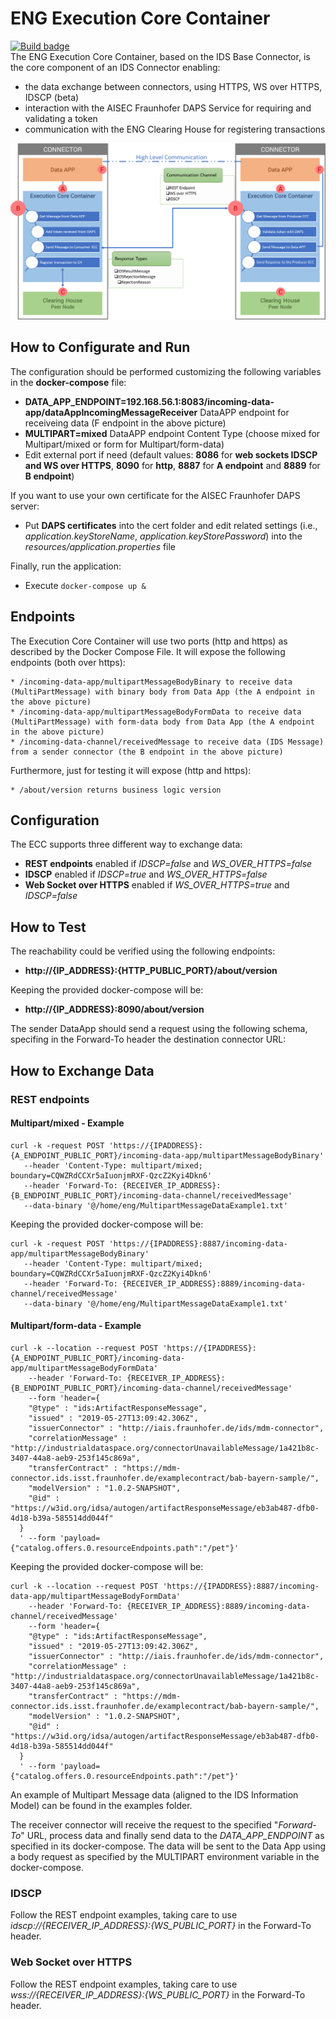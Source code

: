 # ENG Execution Core Container

[![Build badge](https://api.travis-ci.com/ascatox/market4.0-execution_core_container_business_logic.svg)](https://api.travis-ci.com/ascatox/market4.0-execution_core_container_business_logic.svg)<br/>
The ENG Execution Core Container, based on the IDS Base Connector, is the core component of an IDS Connector enabling:
* the data exchange between connectors, using HTTPS, WS over HTTPS, IDSCP (beta)
* interaction with the AISEC Fraunhofer DAPS Service for requiring and validating a token
* communication with the ENG Clearing House for registering transactions

![Execution Core Container Architecture](connector_schema_v1.1.PNG?raw=true "ENG Execution Core Container Architecture")

## How to Configurate and Run

The configuration should be performed customizing the following variables in the **docker-compose** file:
* **DATA_APP_ENDPOINT=192.168.56.1:8083/incoming-data-app/dataAppIncomingMessageReceiver** DataAPP endpoint for receiveing data (F endpoint in the above picture)
* **MULTIPART=mixed** DataAPP endpoint Content Type (choose mixed for Multipart/mixed or form for Multipart/form-data) 
* Edit external port if need (default values: **8086** for **web sockets IDSCP and WS over HTTPS**, **8090** for **http**, **8887** for **A endpoint** and  **8889** for **B endpoint**)

If you want to use your own certificate for the AISEC Fraunhofer DAPS server: 
* Put **DAPS certificates** into the cert folder and edit related settings (i.e., *application.keyStoreName*, *application.keyStorePassword*) into the *resources/application.properties* file

Finally, run the application:

*  Execute `docker-compose up &`


## Endpoints
The Execution Core Container will use two ports (http and https) as described by the Docker Compose File.
It will expose the following endpoints (both over https):
```
* /incoming-data-app/multipartMessageBodyBinary to receive data (MultiPartMessage) with binary body from Data App (the A endpoint in the above picture)
* /incoming-data-app/multipartMessageBodyFormData to receive data (MultiPartMessage) with form-data body from Data App (the A endpoint in the above picture)
* /incoming-data-channel/receivedMessage to receive data (IDS Message) from a sender connector (the B endpoint in the above picture)
```
Furthermore, just for testing it will expose (http and https):
```
* /about/version returns business logic version 
```


## Configuration
The ECC supports three different way to exchange data:
*  **REST endpoints** enabled if *IDSCP=false* and *WS_OVER_HTTPS=false*
*  **IDSCP** enabled if *IDSCP=true* and *WS_OVER_HTTPS=false*
*  **Web Socket over HTTPS** enabled if *WS_OVER_HTTPS=true* and *IDSCP=false*

## How to Test
The reachability could be verified using the following endpoints:
*  **http://{IP_ADDRESS}:{HTTP_PUBLIC_PORT}/about/version**

Keeping the provided docker-compose will be:
*  **http://{IP_ADDRESS}:8090/about/version**


The sender DataApp should send a request using the following schema, specifing in the Forward-To header the destination connector URL:

## How to Exchange Data
### REST endpoints
#### Multipart/mixed - Example 
```
curl -k -request POST 'https://{IPADDRESS}:{A_ENDPOINT_PUBLIC_PORT}/incoming-data-app/multipartMessageBodyBinary' 
   --header 'Content-Type: multipart/mixed; boundary=CQWZRdCCXr5aIuonjmRXF-QzcZ2Kyi4Dkn6' 
   --header 'Forward-To: {RECEIVER_IP_ADDRESS}:{B_ENDPOINT_PUBLIC_PORT}/incoming-data-channel/receivedMessage' 
   --data-binary '@/home/eng/MultipartMessageDataExample1.txt'
```


Keeping the provided docker-compose will be:
```
curl -k -request POST 'https://{IPADDRESS}:8887/incoming-data-app/multipartMessageBodyBinary' 
   --header 'Content-Type: multipart/mixed; boundary=CQWZRdCCXr5aIuonjmRXF-QzcZ2Kyi4Dkn6' 
   --header 'Forward-To: {RECEIVER_IP_ADDRESS}:8889/incoming-data-channel/receivedMessage' 
   --data-binary '@/home/eng/MultipartMessageDataExample1.txt'
```

#### Multipart/form-data - Example
```
curl -k --location --request POST 'https://{IPADDRESS}:{A_ENDPOINT_PUBLIC_PORT}/incoming-data-app/multipartMessageBodyFormData' 
    --header 'Forward-To: {RECEIVER_IP_ADDRESS}:{B_ENDPOINT_PUBLIC_PORT}/incoming-data-channel/receivedMessage' 
    --form 'header={
    "@type" : "ids:ArtifactResponseMessage",
    "issued" : "2019-05-27T13:09:42.306Z",
    "issuerConnector" : "http://iais.fraunhofer.de/ids/mdm-connector",
    "correlationMessage" : "http://industrialdataspace.org/connectorUnavailableMessage/1a421b8c-3407-44a8-aeb9-253f145c869a",
    "transferContract" : "https://mdm-connector.ids.isst.fraunhofer.de/examplecontract/bab-bayern-sample/",
    "modelVersion" : "1.0.2-SNAPSHOT",
    "@id" : "https://w3id.org/idsa/autogen/artifactResponseMessage/eb3ab487-dfb0-4d18-b39a-585514dd044f"
  }
  ' --form 'payload={"catalog.offers.0.resourceEndpoints.path":"/pet"}'
```


Keeping the provided docker-compose will be:
```
curl -k --location --request POST 'https://{IPADDRESS}:8887/incoming-data-app/multipartMessageBodyFormData' 
    --header 'Forward-To: {RECEIVER_IP_ADDRESS}:8889/incoming-data-channel/receivedMessage' 
    --form 'header={
    "@type" : "ids:ArtifactResponseMessage",
    "issued" : "2019-05-27T13:09:42.306Z",
    "issuerConnector" : "http://iais.fraunhofer.de/ids/mdm-connector",
    "correlationMessage" : "http://industrialdataspace.org/connectorUnavailableMessage/1a421b8c-3407-44a8-aeb9-253f145c869a",
    "transferContract" : "https://mdm-connector.ids.isst.fraunhofer.de/examplecontract/bab-bayern-sample/",
    "modelVersion" : "1.0.2-SNAPSHOT",
    "@id" : "https://w3id.org/idsa/autogen/artifactResponseMessage/eb3ab487-dfb0-4d18-b39a-585514dd044f"
  }
  ' --form 'payload={"catalog.offers.0.resourceEndpoints.path":"/pet"}'
```
An example of Multipart Message data (aligned to the IDS Information Model) can be found in the examples folder.

The receiver connector will receive the request to the specified "*Forward-To*" URL, process data and finally send data to the *DATA_APP_ENDPOINT* as specified in its docker-compose. 
The data will be sent to the Data App using a body request as specified by the MULTIPART environment variable in the docker-compose.

### IDSCP
Follow the REST endpoint examples, taking care to use *idscp://{RECEIVER_IP_ADDRESS}:{WS_PUBLIC_PORT}* in the Forward-To header.

### Web Socket over HTTPS
Follow the REST endpoint examples, taking care to use *wss://{RECEIVER_IP_ADDRESS}:{WS_PUBLIC_PORT}* in the Forward-To header.
